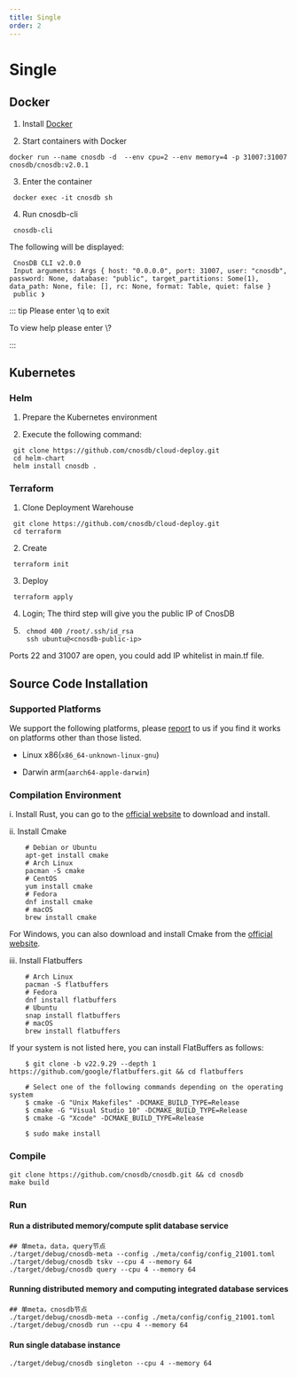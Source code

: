 ```yaml
---
title: Single
order: 2
---
```


# Single

## Docker

1.  Install [Docker](https://www.docker.com/products/docker-desktop/)

2.  Start containers with Docker

   ```
   docker run --name cnosdb -d  --env cpu=2 --env memory=4 -p 31007:31007 cnosdb/cnosdb:v2.0.1
   ```

3.  Enter the container

   ```
    docker exec -it cnosdb sh
   ```

4.  Run cnosdb-cli

   ```
    cnosdb-cli
   ```

   The following will be displayed:

   ```
    CnosDB CLI v2.0.0
    Input arguments: Args { host: "0.0.0.0", port: 31007, user: "cnosdb", password: None, database: "public", target_partitions: Some(1), data_path: None, file: [], rc: None, format: Table, quiet: false }
    public ❯
   ```

   ::: tip
   Please enter \q to exit
   
   To view help please enter \\?
   
   :::

## Kubernetes

### Helm

1.  Prepare the Kubernetes environment

2.  Execute the following command:

   ```
    git clone https://github.com/cnosdb/cloud-deploy.git
    cd helm-chart
    helm install cnosdb .
   ```

### Terraform

1.  Clone Deployment Warehouse

   ```
    git clone https://github.com/cnosdb/cloud-deploy.git
    cd terraform
   ```

2.  Create

   ```
    terraform init
   ```

3.  Deploy

   ```
    terraform apply
   ```

4.  Login; The third step will give you the public IP of CnosDB

5.
   ```shell
    chmod 400 /root/.ssh/id_rsa
    ssh ubuntu@<cnosdb-public-ip>
   ```

Ports 22 and 31007 are open, you could add IP whitelist in main.tf file.

## Source Code Installation

### Supported Platforms

We support the following platforms, please [report](https://github.com/cnosdb/cnosdb/issues) to us if you find it works on platforms other than those listed.

*   Linux x86(`x86_64-unknown-linux-gnu`)

*   Darwin arm(`aarch64-apple-darwin`)


### Compilation Environment

i. Install Rust, you can go to the [official website](https://www.rust-lang.org/learn/get-started) to download and install.

ii. Install Cmake

```
    # Debian or Ubuntu
    apt-get install cmake
    # Arch Linux
    pacman -S cmake
    # CentOS
    yum install cmake
    # Fedora
    dnf install cmake
    # macOS
    brew install cmake
```

For Windows, you can also download and install Cmake from the [official website](https://cmake.org/download/).

iii. Install Flatbuffers

```
    # Arch Linux
    pacman -S flatbuffers
    # Fedora
    dnf install flatbuffers
    # Ubuntu
    snap install flatbuffers
    # macOS
    brew install flatbuffers
```

If your system is not listed here, you can install FlatBuffers as follows:

```
    $ git clone -b v22.9.29 --depth 1 https://github.com/google/flatbuffers.git && cd flatbuffers
    
    # Select one of the following commands depending on the operating system
    $ cmake -G "Unix Makefiles" -DCMAKE_BUILD_TYPE=Release
    $ cmake -G "Visual Studio 10" -DCMAKE_BUILD_TYPE=Release
    $ cmake -G "Xcode" -DCMAKE_BUILD_TYPE=Release
    
    $ sudo make install
```

### Compile

```shell
git clone https://github.com/cnosdb/cnosdb.git && cd cnosdb
make build
```

### **Run**

#### **Run a distributed memory/compute split database service**

```shell
## 单meta，data，query节点
./target/debug/cnosdb-meta --config ./meta/config/config_21001.toml
./target/debug/cnosdb tskv --cpu 4 --memory 64
./target/debug/cnosdb query --cpu 4 --memory 64
```

#### **Running distributed memory and computing integrated database services**

```shell
## 单meta，cnosdb节点
./target/debug/cnosdb-meta --config ./meta/config/config_21001.toml
./target/debug/cnosdb run --cpu 4 --memory 64
```
#### **Run single database instance**

```shell
./target/debug/cnosdb singleton --cpu 4 --memory 64
```
